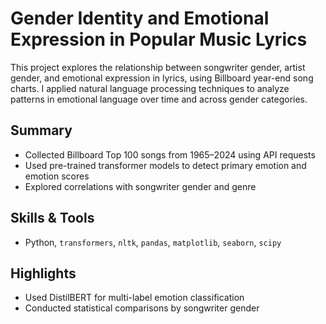 # Gender Identity and Emotional Expression in Popular Music Lyrics

This project explores the relationship between songwriter gender, artist gender, and emotional expression in lyrics, using Billboard year-end song charts. I applied natural language processing techniques to analyze patterns in emotional language over time and across gender categories.

## Summary
- Collected Billboard Top 100 songs from 1965–2024 using API requests
- Used pre-trained transformer models to detect primary emotion and emotion scores
- Explored correlations with songwriter gender and genre

## Skills & Tools
- Python, `transformers`, `nltk`, `pandas`, `matplotlib`, `seaborn`, `scipy`

## Highlights
- Used DistilBERT for multi-label emotion classification
- Conducted statistical comparisons by songwriter gender
